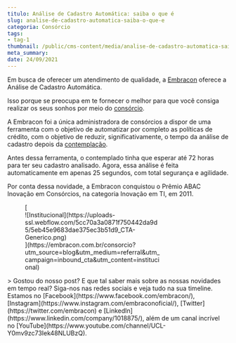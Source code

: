 ```yaml
---
titulo: Análise de Cadastro Automática: saiba o que é
slug: analise-de-cadastro-automatica-saiba-o-que-e
categoria: Consórcio
tags:
- tag-1
thumbnail: /public/cms-content/media/analise-de-cadastro-automatica-saiba-o-que-e.jpg
meta_summary: 
date: 24/09/2021
---
```

Em busca de oferecer um atendimento de qualidade, a [Embracon](https://www.embracon.com.br/) oferece a Análise de Cadastro Automática.

Isso porque se preocupa em te fornecer o melhor para que você consiga realizar os seus sonhos por meio do [consórcio](https://www.embracon.com.br/conhecaoconsorcio/o-que-e-consorcio).

A Embracon foi a única administradora de consórcios a dispor de uma ferramenta com o objetivo de automatizar por completo as políticas de crédito, com o objetivo de reduzir, significativamente, o tempo da análise de cadastro depois da [contemplação](https://www.embracon.com.br/conhecaoconsorcio/o-que-e-contemplacao).

Antes dessa ferramenta, o contemplado tinha que esperar até 72 horas para ter seu cadastro analisado. Agora, essa análise é feita automaticamente em apenas 25 segundos, com total segurança e agilidade.

Por conta dessa novidade, a Embracon conquistou o Prêmio ABAC Inovação em Consórcios, na categoria Inovação em TI, em 2011.

<figure class="w-richtext-figure-type-image w-richtext-align-center" style="max-width:310px">[<div>![Institucional](https://uploads-ssl.webflow.com/5cc70a3a0871f750442da9d5/5eb45e9683dae375ec3b51d9_CTA-Generico.png)</div>](https://embracon.com.br/consorcio?utm_source=blog&utm_medium=referral&utm_campaign=inbound_cta&utm_content=institucional)</figure>> Gostou do nosso post? E que tal saber mais sobre as nossas novidades em tempo real? Siga-nos nas redes sociais e veja tudo na sua timeline. Estamos no [Facebook](https://www.facebook.com/embracon/), [Instagram](https://www.instagram.com/embraconoficial/), [Twitter](https://twitter.com/embracon) e [LinkedIn](https://www.linkedin.com/company/1018875/), além de um canal incrível no [YouTube](https://www.youtube.com/channel/UCL-Y0mv9zc73Iek48NLUBzQ).
